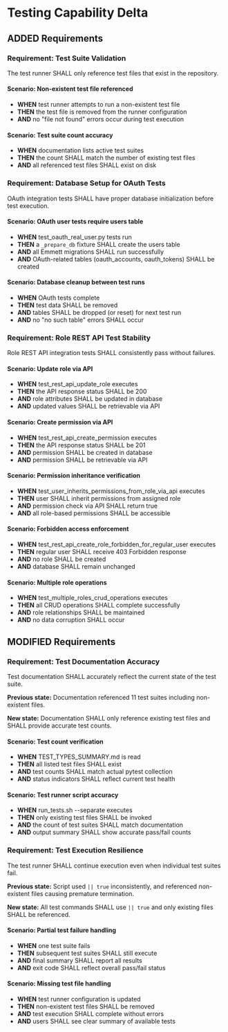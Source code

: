 # Testing Capability Delta

## ADDED Requirements

### Requirement: Test Suite Validation
The test runner SHALL only reference test files that exist in the repository.

#### Scenario: Non-existent test file referenced
- **WHEN** test runner attempts to run a non-existent test file
- **THEN** the test file is removed from the runner configuration
- **AND** no "file not found" errors occur during test execution

#### Scenario: Test suite count accuracy
- **WHEN** documentation lists active test suites
- **THEN** the count SHALL match the number of existing test files
- **AND** all referenced test files SHALL exist on disk

### Requirement: Database Setup for OAuth Tests
OAuth integration tests SHALL have proper database initialization before test execution.

#### Scenario: OAuth user tests require users table
- **WHEN** test_oauth_real_user.py tests run
- **THEN** a `_prepare_db` fixture SHALL create the users table
- **AND** all Emmett migrations SHALL run successfully
- **AND** OAuth-related tables (oauth_accounts, oauth_tokens) SHALL be created

#### Scenario: Database cleanup between test runs
- **WHEN** OAuth tests complete
- **THEN** test data SHALL be removed
- **AND** tables SHALL be dropped (or reset) for next test run
- **AND** no "no such table" errors SHALL occur

### Requirement: Role REST API Test Stability
Role REST API integration tests SHALL consistently pass without failures.

#### Scenario: Update role via API
- **WHEN** test_rest_api_update_role executes
- **THEN** the API response status SHALL be 200
- **AND** role attributes SHALL be updated in database
- **AND** updated values SHALL be retrievable via API

#### Scenario: Create permission via API
- **WHEN** test_rest_api_create_permission executes
- **THEN** the API response status SHALL be 201
- **AND** permission SHALL be created in database
- **AND** permission SHALL be retrievable via API

#### Scenario: Permission inheritance verification
- **WHEN** test_user_inherits_permissions_from_role_via_api executes
- **THEN** user SHALL inherit permissions from assigned role
- **AND** permission check via API SHALL return true
- **AND** all role-based permissions SHALL be accessible

#### Scenario: Forbidden access enforcement
- **WHEN** test_rest_api_create_role_forbidden_for_regular_user executes
- **THEN** regular user SHALL receive 403 Forbidden response
- **AND** no role SHALL be created
- **AND** database SHALL remain unchanged

#### Scenario: Multiple role operations
- **WHEN** test_multiple_roles_crud_operations executes
- **THEN** all CRUD operations SHALL complete successfully
- **AND** role relationships SHALL be maintained
- **AND** no data corruption SHALL occur

## MODIFIED Requirements

### Requirement: Test Documentation Accuracy
Test documentation SHALL accurately reflect the current state of the test suite.

**Previous state:** Documentation referenced 11 test suites including non-existent files.

**New state:** Documentation SHALL only reference existing test files and SHALL provide accurate test counts.

#### Scenario: Test count verification
- **WHEN** TEST_TYPES_SUMMARY.md is read
- **THEN** all listed test files SHALL exist
- **AND** test counts SHALL match actual pytest collection
- **AND** status indicators SHALL reflect current test health

#### Scenario: Test runner script accuracy
- **WHEN** run_tests.sh --separate executes
- **THEN** only existing test files SHALL be invoked
- **AND** the count of test suites SHALL match documentation
- **AND** output summary SHALL show accurate pass/fail counts

### Requirement: Test Execution Resilience
The test runner SHALL continue execution even when individual test suites fail.

**Previous state:** Script used `|| true` inconsistently, and referenced non-existent files causing premature termination.

**New state:** All test commands SHALL use `|| true` and only existing files SHALL be referenced.

#### Scenario: Partial test failure handling
- **WHEN** one test suite fails
- **THEN** subsequent test suites SHALL still execute
- **AND** final summary SHALL report all results
- **AND** exit code SHALL reflect overall pass/fail status

#### Scenario: Missing test file handling
- **WHEN** test runner configuration is updated
- **THEN** non-existent test files SHALL be removed
- **AND** test execution SHALL complete without errors
- **AND** users SHALL see clear summary of available tests

